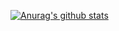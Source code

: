 <!--### Hi there 👋-->

[![Anurag's github stats](https://github-readme-stats.vercel.app/api?username=fatalchemist)](https://github.com/anuraghazra/github-readme-stats)

<!--
**fatalchemist/fatalchemist** is a ✨ _special_ ✨ repository because its `README.md` (this file) appears on your GitHub profile.

Here are some ideas to get you started:

- 🔭 I’m currently working on ...
- 🌱 I’m currently learning ...
- 👯 I’m looking to collaborate on ...
- 🤔 I’m looking for help with ...
- 💬 Ask me about ...
- 📫 How to reach me: ...
- 😄 Pronouns: ...
- ⚡ Fun fact: ...
-->
